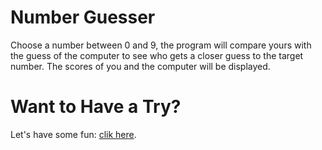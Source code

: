 # Number Guesser
Choose a number between 0 and 9, 
the program will compare yours with the guess of the computer
to see who gets a closer guess to the target number. 
The scores of you and the computer will be displayed. 

# Want to Have a Try?
Let's have some fun: <a href = "index.html">clik here</a>. 
